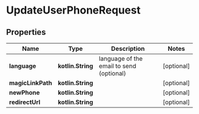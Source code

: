 
# UpdateUserPhoneRequest

## Properties
Name | Type | Description | Notes
------------ | ------------- | ------------- | -------------
**language** | **kotlin.String** | language of the email to send (optional) |  [optional]
**magicLinkPath** | **kotlin.String** |  |  [optional]
**newPhone** | **kotlin.String** |  |  [optional]
**redirectUrl** | **kotlin.String** |  |  [optional]



